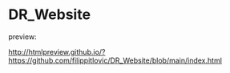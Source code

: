 # DR_Website
preview:

http://htmlpreview.github.io/?https://github.com/filippitlovic/DR_Website/blob/main/index.html
